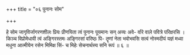 +++
title = "०६ पुनानः सोम"

+++

हे सोम जागृविर्जागरणशीलः प्रियः प्रीणयिता त्वं पुनानः पूयमानः सन् अव्यः अवे- र्वारे वाले पवित्रे परिक्षरसि । किञ्च विप्रोमेधावी त्वं अङ्गिरस्तमः अङ्गिरसां वरिष्ठः पि- तॄणां नेता भवोभवसि सत्वं नोस्मदीयं यज्ञं मध्वा मधुना आत्मीयेन रसेन मिमिक्ष सिं- च मिहेः सेचनार्थस्य सनि रूपं ॥ ६ ॥